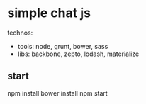 # simple chat js

technos:

* tools: node, grunt, bower, sass
* libs: backbone, zepto, lodash, materialize

## start

npm install
bower install
npm start